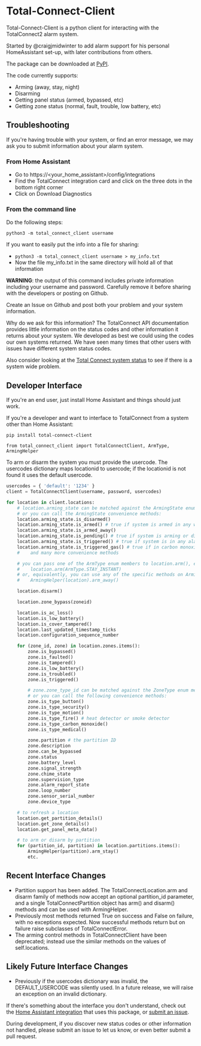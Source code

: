 # Total-Connect-Client
Total-Connect-Client is a python client for interacting with the TotalConnect2 alarm system.

Started by @craigjmidwinter to add alarm support for his personal HomeAssistant set-up, with later contributions from others.

The package can be downloaded at [PyPI](https://pypi.org/project/total-connect-client/).

The code currently supports:
 - Arming (away, stay, night)
 - Disarming
 - Getting panel status (armed, bypassed, etc)
 - Getting zone status (normal, fault, trouble, low battery, etc)

## Troubleshooting

If you're having trouble with your system, or find an error message, we may ask you to submit information about your alarm system.  

### From Home Assistant

- Go to https://<your_home_assistant>/config/integrations
- Find the TotalConnect integration card and click on the three dots in the bottom right corner
- Click on Download Diagnostics

### From the command line

Do the following steps:
 
`python3 -m total_connect_client username`
 
If you want to easily put the info into a file for sharing: 
 - `python3 -m total_connect_client username > my_info.txt`
 - Now the file my_info.txt in the same directory will hold all of that information

**WARNING**:  the output of this command includes private information including your username and password.  Carefully remove it before sharing with the developers or posting on Github.

Create an Issue on Github and post both your problem and your system information.

Why do we ask for this information?  The TotalConnect API documentation provides little information on the status codes and other information it returns about your system.  We developed as best we could using the codes our own systems returned.  We have seen many times that other users with issues have different system status codes.

Also consider looking at the [Total Connect system status](https://status.resideo.com/) to see if there is a system wide problem. 

## Developer Interface

If you're an end user, just install Home Assistant and things should just work.

If you're a developer and want to interface to TotalConnect from a system other than Home Assistant:

```
pip install total-connect-client
```

```
from total_connect_client import TotalConnectClient, ArmType, ArmingHelper
```

To arm or disarm the system you must provide the usercode.
The usercodes dictionary maps locationid to usercode; if
the locationid is not found it uses the default usercode.
```python
usercodes = { 'default': '1234' }
client = TotalConnectClient(username, password, usercodes)

for location in client.locations:
    # location.arming_state can be matched against the ArmingState enum members
    # or you can call the ArmingState convenience methods:
    location.arming_state.is_disarmed()
    location.arming_state.is_armed() # true if system is armed in any way
    location.arming_state.is_armed_away()
    location.arming_state.is_pending() # true if system is arming or disarming
    location.arming_state.is_triggered() # true if system is in any alarm state
    location.arming_state.is_triggered_gas() # true if in carbon monoxide alarm state
    #    and many more convenience methods

    # you can pass one of the ArmType enum members to location.arm(), e.g.
    #    location.arm(ArmType.STAY_INSTANT)
    # or, equivalently, you can use any of the specific methods on ArmingHelper:
    #    ArmingHelper(location).arm_away()

    location.disarm()

    location.zone_bypass(zoneid)

    location.is_ac_loss()
    location.is_low_battery()
    location.is_cover_tampered()
    location.last_updated_timestamp_ticks
    location.configuration_sequence_number

    for (zone_id, zone) in location.zones.items():
        zone.is_bypassed()
        zone.is_faulted()
        zone.is_tampered()
        zone.is_low_battery()
        zone.is_troubled()
        zone.is_triggered()

        # zone.zone_type_id can be matched against the ZoneType enum members,
        # or you can call the following convenience methods:
        zone.is_type_button()
        zone.is_type_security()
        zone.is_type_motion()
        zone.is_type_fire() # heat detector or smoke detector
        zone.is_type_carbon_monoxide()
        zone.is_type_medical()

        zone.partition # the partition ID
        zone.description
        zone.can_be_bypassed
        zone.status
        zone.battery_level
        zone.signal_strength
        zone.chime_state
        zone.supervision_type
        zone.alarm_report_state
        zone.loop_number
        zone.sensor_serial_number
        zone.device_type

    # to refresh a location
    location.get_partition_details()
    location.get_zone_details()
    location.get_panel_meta_data()

    # to arm or disarm by partition
    for (partition_id, partition) in location.partitions.items():
        ArmingHelper(partition).arm_stay()
        etc.
```

## Recent Interface Changes

* Partition support has been added. The TotalConnectLocation.arm and disarm family of methods now accept an optional partition_id parameter, and a single TotalConnectPartition object has arm() and disarm() methods and can be used with ArmingHelper.
* Previously most methods returned True on success and False on failure, with no exceptions expected. Now successful methods return but on failure raise subclasses of TotalConnectError.
* The arming control methods in TotalConnectClient have been deprecated; instead use the
similar methods on the values of self.locations.

## Likely Future Interface Changes

* Previously if the usercodes dictionary was invalid, the DEFAULT_USERCODE
was silently used. In a future release, we will raise an exception on an invalid dictionary.

If there's something about the interface you don't understand, check out the [Home Assistant integration](https://github.com/home-assistant/core/blob/dev/homeassistant/components/totalconnect/) that uses this package, or [submit an issue](/issues).

During development, if you discover new status codes or other information not handled, please submit an issue to let us know, or even better submit a pull request.
